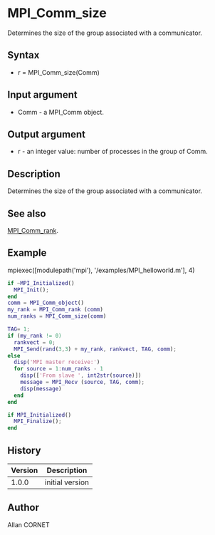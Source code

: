 

# MPI_Comm_size

Determines the size of the group associated with a communicator.

## Syntax

- r = MPI_Comm_size(Comm)

## Input argument

 - Comm - a MPI_Comm object.

## Output argument

 - r - an integer value: number of processes in the group of Comm.

## Description


  <p>Determines the size of the group associated with a communicator.</p>


## See also

[MPI_Comm_rank](MPI_Comm_rank.md).
## Example

mpiexec([modulepath('mpi'), '/examples/MPI_helloworld.m'], 4)
```matlab
if ~MPI_Initialized()
  MPI_Init();
end
comm = MPI_Comm_object()
my_rank = MPI_Comm_rank (comm)
num_ranks = MPI_Comm_size(comm)

TAG= 1;
if (my_rank != 0)
  rankvect = 0;
  MPI_Send(rand(3,3) + my_rank, rankvect, TAG, comm);
else
  disp('MPI master receive:')
  for source = 1:num_ranks - 1
    disp(['From slave ', int2str(source)])
    message = MPI_Recv (source, TAG, comm);
    disp(message)
  end
end

if MPI_Initialized()
  MPI_Finalize();
end
```

## History

|Version|Description|
|------|------|
|1.0.0|initial version|


## Author

Allan CORNET



